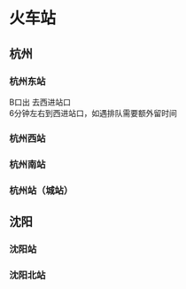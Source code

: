 # 火车站

## 杭州

### 杭州东站

B口出 去西进站口  
6分钟左右到西进站口，如遇排队需要额外留时间

### 杭州西站

### 杭州南站

### 杭州站（城站）

## 沈阳

### 沈阳站

### 沈阳北站
